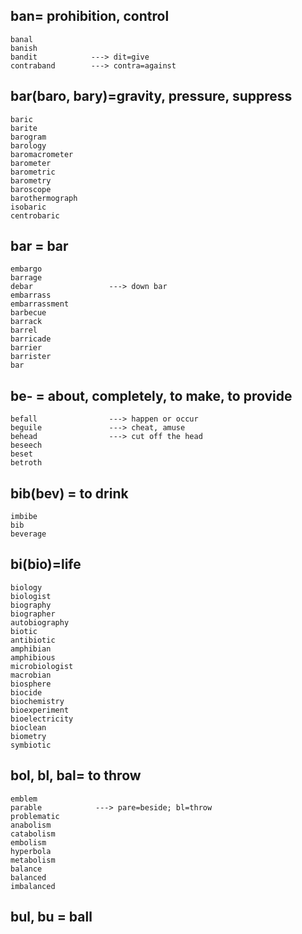 ## ban= prohibition, control
```
banal
banish
bandit            ---> dit=give
contraband        ---> contra=against
```

## bar(baro, bary)=gravity, pressure, suppress
```
baric
barite
barogram
barology
baromacrometer
barometer
barometric
barometry
baroscope
barothermograph
isobaric
centrobaric

```
## bar = bar
```
embargo          
barrage
debar                 ---> down bar
embarrass
embarrassment
barbecue
barrack
barrel
barricade
barrier
barrister
bar
```

## be- = about, completely, to make, to provide
```
befall                ---> happen or occur
beguile               ---> cheat, amuse
behead                ---> cut off the head
beseech
beset
betroth
```
## bib(bev) = to drink
```
imbibe
bib
beverage
```

## bi(bio)=life
```
biology
biologist
biography
biographer
autobiography
biotic
antibiotic
amphibian
amphibious
microbiologist
macrobian
biosphere
biocide
biochemistry
bioexperiment
bioelectricity
bioclean
biometry
symbiotic
```
## bol, bl, bal= to throw
```
emblem            
parable            ---> pare=beside; bl=throw
problematic
anabolism
catabolism
embolism
hyperbola
metabolism
balance
balanced
imbalanced
```
## bul, bu = ball


